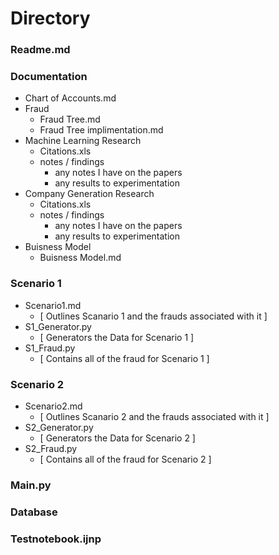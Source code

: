 # Directory
### Readme.md
### Documentation
  - Chart of Accounts.md
  - Fraud
      - Fraud Tree.md
      - Fraud Tree implimentation.md
  - Machine Learning Research
      - Citations.xls
      - notes / findings
        - any notes I have on the papers
        - any results to experimentation
  - Company Generation Research
      - Citations.xls
      - notes / findings
        - any notes I have on the papers
        - any results to experimentation
  - Buisness Model
      - Buisness Model.md
### Scenario 1
  - Scenario1.md
      - [ Outlines Scanario 1 and the frauds associated with it ]
  - S1_Generator.py
      - [ Generators the Data for Scenario 1 ]
  - S1_Fraud.py
      - [ Contains all of the fraud for Scenario 1 ]
### Scenario 2
  - Scenario2.md
      - [ Outlines Scanario 2 and the frauds associated with it ]
  - S2_Generator.py
      - [ Generators the Data for Scenario 2 ]
  - S2_Fraud.py
      - [ Contains all of the fraud for Scenario 2 ]
### Main.py
### Database
### Testnotebook.ijnp

